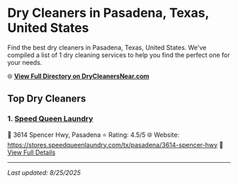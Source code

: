 # Dry Cleaners in Pasadena, Texas, United States

Find the best dry cleaners in Pasadena, Texas, United States. We've compiled a list of 1 dry cleaning services to help you find the perfect one for your needs.

🌐 **[View Full Directory on DryCleanersNear.com](https://drycleanersnear.com/city/US/Texas/Pasadena)**

## Top Dry Cleaners

### 1. [Speed Queen Laundry](https://drycleanersnear.com/dryCleaner/68a3db21e0c395148228b4f4/speed-queen-laundry)
📍 3614 Spencer Hwy, Pasadena
⭐ Rating: 4.5/5
🌐 Website: https://stores.speedqueenlaundry.com/tx/pasadena/3614-spencer-hwy
🔗 [View Full Details](https://drycleanersnear.com/dryCleaner/68a3db21e0c395148228b4f4/speed-queen-laundry)


---

*Last updated: 8/25/2025*
